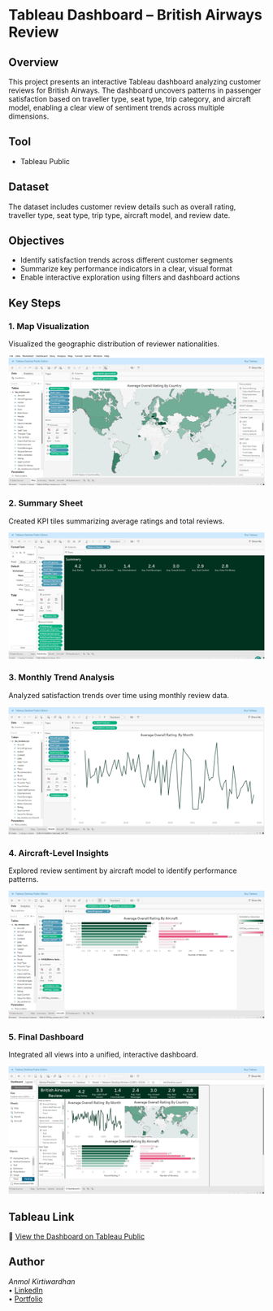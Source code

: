 # Tableau Dashboard – British Airways Review

## Overview  
This project presents an interactive Tableau dashboard analyzing customer reviews for British Airways. The dashboard uncovers patterns in passenger satisfaction based on traveller type, seat type, trip category, and aircraft model, enabling a clear view of sentiment trends across multiple dimensions.

## Tool  
- Tableau Public

## Dataset  
The dataset includes customer review details such as overall rating, traveller type, seat type, trip type, aircraft model, and review date.

## Objectives  
- Identify satisfaction trends across different customer segments  
- Summarize key performance indicators in a clear, visual format  
- Enable interactive exploration using filters and dashboard actions

## Key Steps  

### 1. Map Visualization  
Visualized the geographic distribution of reviewer nationalities.

![Map View](https://github.com/Akwardhan/Tableau-British-Airways-Review/blob/main/Tableau-British-Airways-Review/Screenshots/1_Map.png)

### 2. Summary Sheet  
Created KPI tiles summarizing average ratings and total reviews.

![Summary](https://github.com/Akwardhan/Tableau-British-Airways-Review/blob/main/Tableau-British-Airways-Review/Screenshots/2_Summary.png)

### 3. Monthly Trend Analysis  
Analyzed satisfaction trends over time using monthly review data.

![Trends](https://github.com/Akwardhan/Tableau-British-Airways-Review/blob/main/Tableau-British-Airways-Review/Screenshots/3_Month.png)

### 4. Aircraft-Level Insights  
Explored review sentiment by aircraft model to identify performance patterns.

![Aircraft](https://github.com/Akwardhan/Tableau-British-Airways-Review/blob/main/Tableau-British-Airways-Review/Screenshots/4_Aircraft.png)

### 5. Final Dashboard  
Integrated all views into a unified, interactive dashboard.

![Dashboard](https://github.com/Akwardhan/Tableau-British-Airways-Review/blob/main/Tableau-British-Airways-Review/Screenshots/5_Dashboard.png)

## Tableau Link  
🔗 [View the Dashboard on Tableau Public](https://public.tableau.com/app/profile/anmol.kirtiwardhan/vizzes)

## Author  
*Anmol Kirtiwardhan*  
• [LinkedIn](https://www.linkedin.com/in/akwardhan/)  
• [Portfolio](https://akwardhan.github.io/)
